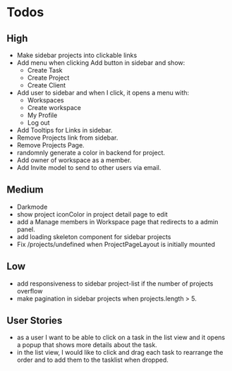 # Todos

## High

- Make sidebar projects into clickable links
- Add menu when clicking Add button in sidebar and show:
  - Create Task
  - Create Project
  - Create Client
- Add user to sidebar and when I click, it opens a menu with:
  - Workspaces
  - Create workspace
  - My Profile
  - Log out
- Add Tooltips for Links in sidebar.
- Remove Projects link from sidebar.
- Remove Projects Page.
- randomnly generate a color in backend for project.
- Add owner of workspace as a member.
- Add Invite model to send to other users via email.

## Medium

- Darkmode
- show project iconColor in project detail page to edit
- add a Manage members in Workspace page that redirects to a admin panel.
- add loading skeleton component for sidebar projects
- Fix /projects/undefined when ProjectPageLayout is initially mounted

## Low

- add responsiveness to sidebar project-list if the number of projects overflow
- make pagination in sidebar projects when projects.length > 5.

## User Stories

- as a user I want to be able to click on a task in the list view and it opens a popup that shows more details about the task.
- in the list view, I would like to click and drag each task to rearrange the order and to add them to the tasklist when dropped.
